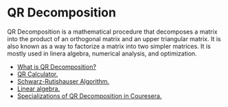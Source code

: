 # QR Decomposition

QR Decomposition is a mathematical procedure that decomposes a matrix into the product of an orthogonal matrix and an upper triangular matrix.
It is also known as a way to factorize a matrix into two simpler matrices.
It is mostly used in linera algebra, numerical analysis, and optimization.

- [What is QR Decomposition?](https://youtu.be/J41Ypt6Mftc)
- [QR Calculator.](https://www.omnicalculator.com/math/qr-decomposition)
- [Schwarz-Rutishauser Algorithm.](https://towardsdatascience.com/can-qr-decomposition-be-actually-faster-schwarz-rutishauser-algorithm-a32c0cde8b9b)
- [Linear algebra.](https://www.khanacademy.org/math/linear-algebra/alternate-bases/orthonormal-basis/v/linear-algebra-qr-decomposition-of-a-matrix)
- [Specializations of QR Decomposition in Couresera.](https://www.coursera.org/specializations/data-science-python)
